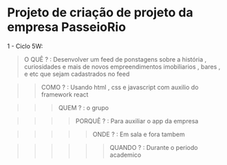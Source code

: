 # Projeto de criação de projeto da empresa PasseioRio
1 - Ciclo 5W:

  >O QUÊ ? : Desenvolver um feed de ponstagens sobre a história , curiosidades e mais de novos empreendimentos imobiliarios , bares , e etc
que sejam cadastrados no feed

  >>COMO ? : Usando html , css e javascript com auxilio do framework react

  >>>QUEM ? : o grupo

  >>>>PORQUÊ ? : Para auxiliar o app da empresa

  >>>>>ONDE ? : Em sala e fora tambem

  >>>>>>QUANDO ? : Durante o periodo academico

